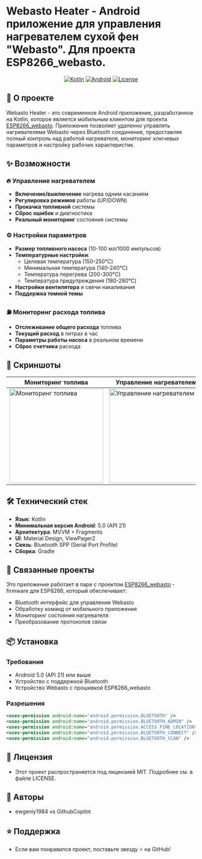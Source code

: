 # Webasto Heater - Android приложение для управления нагревателем сухой фен "Webasto". Для проекта ESP8266_webasto.

<div align="center">

  [![Kotlin](https://img.shields.io/badge/Kotlin-1.9.22-blue.svg)](https://kotlinlang.org)
  [![Android](https://img.shields.io/badge/Android-5.0%2B-brightgreen.svg)](https://android.com)
  [![License](https://img.shields.io/badge/License-MIT-yellow.svg)](LICENSE)

</div>

## 📖 О проекте

Webasto Heater - это современное Android приложение, разработанное на Kotlin, которое является мобильным клиентом для проекта [ESP8266_webasto](https://github.com/your-username/ESP8266_webasto). Приложение позволяет удаленно управлять нагревателями Webasto через Bluetooth соединение, предоставляя полный контроль над работой нагревателя, мониторинг ключевых параметров и настройку рабочих характеристик.

## ✨ Возможности

### 🔥 Управление нагревателем
- **Включение/выключение** нагрева одним касанием
- **Регулировка режимов** работы (UP/DOWN)
- **Прокачка топливной** системы
- **Сброс ошибок** и диагностика
- **Реальный мониторинг** состояния системы

### ⚙️ Настройки параметров
- **Размер топливного насоса** (10-100 мл/1000 импульсов)
- **Температурные настройки**:
  - Целевая температура (150-250°C)
  - Минимальная температура (140-240°C)
  - Температура перегрева (200-300°C)
  - Температура предупреждения (180-280°C)
- **Настройки вентилятора** и свечи накаливания
- **Поддержка темной темы**

### ⛽ Мониторинг расхода топлива
- **Отслеживание общего расхода** топлива
- **Текущий расход** в литрах в час
- **Параметры работы насоса** в реальном времени
- **Сброс счетчика** расхода

## 📸 Скриншоты

<div align="center">

| Мониторинг топлива | Управление нагревателем | Настройки параметров |
|-------------------|------------------------|---------------------|
| <img src="https://github.com/user-attachments/assets/d0a5095c-ee3d-457c-a50d-ffc9e181c97f" width="250" alt="Мониторинг топлива"> | <img src="https://github.com/user-attachments/assets/7a6b24cf-4d3b-4f42-a2ad-66f9afd11376" width="250" alt="Управление нагревателем"> | <img src="https://github.com/user-attachments/assets/ed268191-dfd1-4bca-9c81-ddcf5f53af63" width="250" alt="Настройки параметров"> |

</div>

## 🛠 Технический стек

- **Язык**: Kotlin
- **Минимальная версия Android**: 5.0 (API 21)
- **Архитектура**: MVVM + Fragments
- **UI**: Material Design, ViewPager2
- **Связь**: Bluetooth SPP (Serial Port Profile)
- **Сборка**: Gradle

## 🔗 Связанные проекты

Это приложение работает в паре с проектом [ESP8266_webasto](https://github.com/your-username/ESP8266_webasto) - firmware для ESP8266, который обеспечивает:

- Bluetooth интерфейс для управления Webasto
- Обработку команд от мобильного приложения
- Мониторинг состояния нагревателя
- Преобразование протоколов связи

## 📦 Установка

### Требования
- Android 5.0 (API 21) или выше
- Устройство с поддержкой Bluetooth
- Устройство Webasto с прошивкой ESP8266_webasto

### Разрешения
```xml
<uses-permission android:name="android.permission.BLUETOOTH" />
<uses-permission android:name="android.permission.BLUETOOTH_ADMIN" />
<uses-permission android:name="android.permission.ACCESS_FINE_LOCATION" />
<uses-permission android:name="android.permission.BLUETOOTH_CONNECT" />
<uses-permission android:name="android.permission.BLUETOOTH_SCAN" />
```

## 📄 Лицензия
- Этот проект распространяется под лицензией MIT. Подробнее см. в файле LICENSE.

## 👥 Авторы
- ewgeniy1984 vs GithubCopilot

## ⭐ Поддержка
- Если вам понравился проект, поставьте звезду ⭐ на GitHub!
